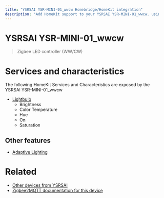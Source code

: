 ```yaml
---
title: "YSRSAI YSR-MINI-01_wwcw Homebridge/HomeKit integration"
description: "Add HomeKit support to your YSRSAI YSR-MINI-01_wwcw, using Homebridge, Zigbee2MQTT and homebridge-z2m."
---
```

<!---
This file has been GENERATED using src/docgen/docgen.ts
DO NOT EDIT THIS FILE MANUALLY!
-->
# YSRSAI YSR-MINI-01_wwcw
> Zigbee LED controller (WW/CW)


# Services and characteristics
The following HomeKit Services and Characteristics are exposed by
the YSRSAI YSR-MINI-01_wwcw

* [Lightbulb](../../light.md)
  * Brightness
  * Color Temperature
  * Hue
  * On
  * Saturation

## Other features
* [Adaptive Lighting](../../light.md)

# Related
* [Other devices from YSRSAI](../index.md#ysrsai)
* [Zigbee2MQTT documentation for this device](https://www.zigbee2mqtt.io/devices/YSR-MINI-01_wwcw.html)